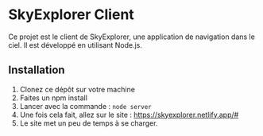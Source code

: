 # SkyExplorer Client

Ce projet est le client de SkyExplorer, une application de navigation dans le ciel. Il est développé en utilisant Node.js.

## Installation

1. Clonez ce dépôt sur votre machine 
2. Faites un npm install
3. Lancer avec la commande : `node server`
4. Une fois cela fait, allez sur le site : https://skyexplorer.netlify.app/#
5. Le site met un peu de temps à se charger.
